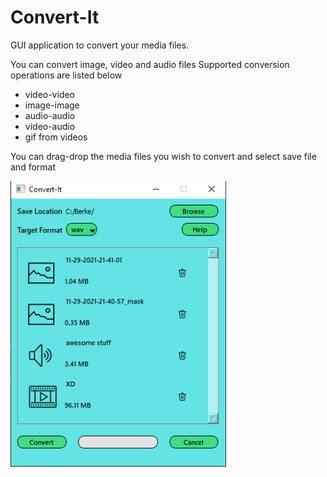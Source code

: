 # Convert-It

GUI application to convert your media files.

You can convert image, video and audio files
Supported conversion operations are listed below
- video-video
- image-image
- audio-audio
- video-audio
- gif from videos

You can drag-drop the media files you wish to convert and select save file and format

<img src="doc/app.png" width="345" height="457"/>
